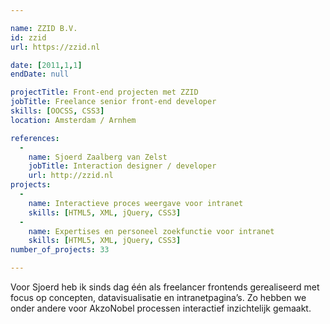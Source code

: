```yaml
---

name: ZZID B.V.
id: zzid
url: https://zzid.nl

date: [2011,1,1]
endDate: null

projectTitle: Front-end projecten met ZZID
jobTitle: Freelance senior front-end developer
skills: [OOCSS, CSS3]
location: Amsterdam / Arnhem

references: 
  -
    name: Sjoerd Zaalberg van Zelst
    jobTitle: Interaction designer / developer
    url: http://zzid.nl
projects: 
  -
    name: Interactieve proces weergave voor intranet
    skills: [HTML5, XML, jQuery, CSS3]
  -
    name: Expertises en personeel zoekfunctie voor intranet
    skills: [HTML5, XML, jQuery, CSS3]
number_of_projects: 33

---
```


Voor Sjoerd heb ik sinds dag één als freelancer frontends gerealiseerd met focus op concepten, datavisualisatie en intranetpagina’s. Zo hebben we onder andere voor AkzoNobel processen interactief inzichtelijk gemaakt.
